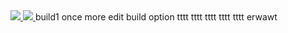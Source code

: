 
<a href="http:////83.145.15.242:8111/viewType.html?buildTypeId=FlaskApi_Build&guest=1"> 
<img src="http://83.145.15.242:8111/app/rest/builds/buildType:(id:FlaskApi_Build)/statusIcon"/>
</a>
<a href="http://83.145.15.242:8000/projects/Flask_API/badge/?version=latest&style=plastic">
<img src="http://83.145.15.242:8000/projects/Flask_API/badge/?version=latest&style=plastic"/>
</a>
build1
once more edit build option
tttt
tttt
tttt
tttt
tttt
erwawt

